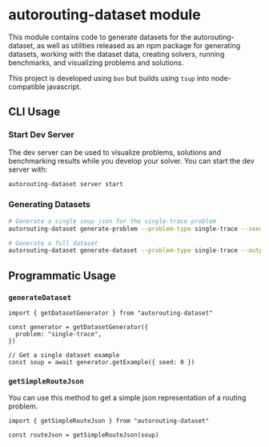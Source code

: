 # autorouting-dataset module

This module contains code to generate datasets for the autorouting-dataset, as
well as utilities released as an npm package for generating datasets, working
with the dataset data, creating solvers, running benchmarks, and visualizing
problems and solutions.

This project is developed using `bun` but builds using `tsup` into node-compatible
javascript.

## CLI Usage

### Start Dev Server

The dev server can be used to visualize problems, solutions and benchmarking
results while you develop your solver. You can start the dev server with:

```bash
autorouting-dataset server start
```

### Generating Datasets

```bash
# Generate a single soup json for the single-trace problem
autorouting-dataset generate-problem --problem-type single-trace --seed 0 --output ./single-trace-problem-0.json

# Generate a full dataset
autorouting-dataset generate-dataset --problem-type single-trace --output ./single-trace-problem-XXX.json
```

## Programmatic Usage

### `generateDataset`

```tsx
import { getDatasetGenerator } from "autorouting-dataset"

const generator = getDatasetGenerator({
  problem: "single-trace",
})

// Get a single dataset example
const soup = await generator.getExample({ seed: 0 })
```

### `getSimpleRouteJson`

You can use this method to get a simple json representation of a routing problem.

```tsx
import { getSimpleRouteJson } from "autorouting-dataset"

const routeJson = getSimpleRouteJson(soup)
```
